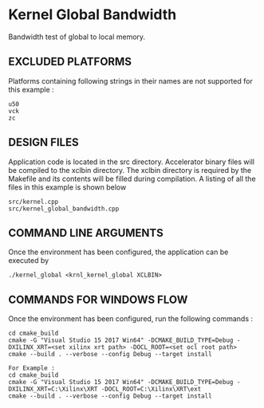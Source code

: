 Kernel Global Bandwidth
======================

Bandwidth test of global to local memory.

## EXCLUDED PLATFORMS
Platforms containing following strings in their names are not supported for this example :
```
u50
vck
zc
```

##  DESIGN FILES
Application code is located in the src directory. Accelerator binary files will be compiled to the xclbin directory. The xclbin directory is required by the Makefile and its contents will be filled during compilation. A listing of all the files in this example is shown below

```
src/kernel.cpp
src/kernel_global_bandwidth.cpp
```

##  COMMAND LINE ARGUMENTS
Once the environment has been configured, the application can be executed by
```
./kernel_global <krnl_kernel_global XCLBIN>
```

##  COMMANDS FOR WINDOWS FLOW
Once the environment has been configured, run the following commands : 
```
cd cmake_build
cmake -G "Visual Studio 15 2017 Win64" -DCMAKE_BUILD_TYPE=Debug -DXILINX_XRT=<set xilinx xrt path> -DOCL_ROOT=<set ocl root path>
cmake --build . --verbose --config Debug --target install

For Example : 
cd cmake_build
cmake -G "Visual Studio 15 2017 Win64" -DCMAKE_BUILD_TYPE=Debug -DXILINX_XRT=C:\Xilinx\XRT -DOCL_ROOT=C:\Xilinx\XRT\ext
cmake --build . --verbose --config Debug --target install
```
